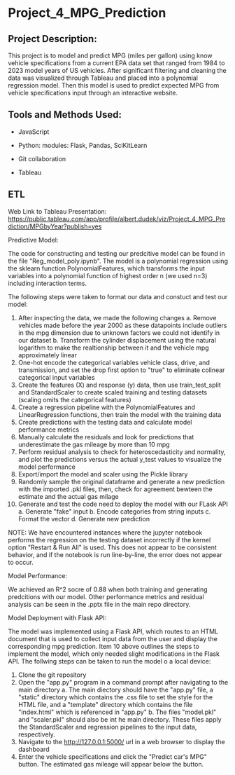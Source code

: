 # Project_4_MPG_Prediction

## Project Description:
This project is to model and predict MPG (miles per gallon) using know vehicle specifications from a current EPA data set that ranged from 1984 to 2023 model years of US vehicles. After significant filtering and cleaning the data was visualized through Tableau and placed into a polynomial regression model. Then this model is used to predict expected MPG from vehicle specifications input through an interactive website.

## Tools and Methods Used:

- JavaScript

- Python:
	modules: Flask, Pandas, SciKitLearn

- Git collaboration

- Tableau

## ETL





Web Link to Tableau Presentation: https://public.tableau.com/app/profile/albert.dudek/viz/Project_4_MPG_Prediction/MPGbyYear?publish=yes

Predictive Model:

The code for constructing and testing our predcitive model can be found in the file "Reg_model_poly.ipynb". The model is a polynomial regression using the sklearn function PolynomialFeatures, which transforms the input variables into a polynomial function of highest order n (we used n=3) including interaction terms. 

The following steps were taken to format our data and constuct and test our model:

1. After inspecting the data, we made the following changes
    a. Remove vehicles made before the year 2000 as these datapoints include outliers in the mpg dimension due to unknown factors we could not identify in our dataset
    b. Transform the cylinder displacement using the natural logarithm to make the realtionship between it and the vehicle mpg approximately linear
2. One-hot encode the categorical variables vehicle class, drive, and transmission, and set the drop first option to "true" to eliminate colinear categorical input variables
3. Create the features (X) and response (y) data, then use train_test_split and StandardScaler to create scaled training and testing datasets (scaling omits the categorical features)
4. Create a regression pipeline with the PolynomialFeatures and LinearRegression functions, then train the model with the training data
5. Create predictions with the testing data and calculate model performance metrics
6. Manually calculate the residuals and look for predictions that underestimate the gas mileage by more than 10 mpg
7. Perform residual analysis to check for heteroscedasticity and normality, and plot the predictions versus the actual y_test values to visualize the model performance
8. Export/import the model and scaler using the Pickle library
9. Randomly sample the original dataframe and generate a new prediction with the imported .pkl files, then, check for agreement bewteen the estimate and the actual gas milage
10. Generate and test the code need to deploy the model with our FLask API 
    a. Generate "fake" input
    b. Encode categories from string inputs
    c. Format the vector
    d. Generate new prediction

NOTE: We have encountered instances where the jupyter notebook performs the regression on the testing dataset incorrectly if the kernel option "Restart & Run All" is used. This does not appear to be consistent behavior, and if the notebook is run line-by-line, the error does not appear to occur. 

Model Performance:

We achieved an R^2 socre of 0.88 when both training and generating predcitions with our model. Other performance metrics and residual analysis can be seen in the .pptx file in the main repo directory. 

Model Deployment with Flask API:

The model was implemented using a Flask API, which routes to an HTML document that is used to collect input data from the user and display the corresponding mpg prediction. Item 10 above outlines the steps to implement the model, which only needed slight modifications in the Flask API. The follwing steps can be taken to run the model o a local device:

1. Clone the git repository
2. Open the "app.py" program in a command prompt after navigating to the main directory
    a. The main diectory should have the "app.py" file, a "static" directory which contains the .css file to set the style for the HTML file, and a "template" directory which contains the file "index.html" which is referenced in "app.py"
    b. The files "model.pkl" and "scaler.pkl" should also be int he main directory. These files apply the StandardScaler and regression pipelines to the input data, respectively.
3. Navigate to the http://127.0.0.1:5000/ url in a web browser to display the dashboard
4. Enter the vehicle specifications and click the "Predict car's MPG" button. The estimated gas mileage will appear below the button.
